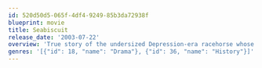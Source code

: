 ```yaml
---
id: 520d50d5-065f-4df4-9249-85b3da72938f
blueprint: movie
title: Seabiscuit
release_date: '2003-07-22'
overview: 'True story of the undersized Depression-era racehorse whose victories lifted not only the spirits of the team behind it but also those of their nation.'
genres: '[{"id": 18, "name": "Drama"}, {"id": 36, "name": "History"}]'
---
```

